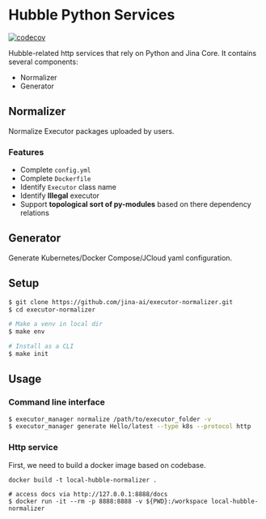 # Hubble Python Services

[![codecov](https://codecov.io/gh/jina-ai/executor-normalizer/branch/main/graph/badge.svg?token=qS6ukBVDwL)](https://codecov.io/gh/jina-ai/executor-normalizer)

Hubble-related http services that rely on Python and Jina Core. It contains several components:

- Normalizer
- Generator

## Normalizer

Normalize Executor packages uploaded by users.

### Features

- Complete `config.yml`
- Complete `Dockerfile`
- Identify `Executor` class name
- Identify **Illegal** executor
- Support **topological sort of py-modules** based on there dependency relations

## Generator

Generate Kubernetes/Docker Compose/JCloud yaml configuration.

## Setup

```bash
$ git clone https://github.com/jina-ai/executor-normalizer.git
$ cd executor-normalizer

# Make a venv in local dir
$ make env

# Install as a CLI
$ make init
```



## Usage

### Command line interface

```bash
$ executor_manager normalize /path/to/executor_folder -v
$ executor_manager generate Hello/latest --type k8s --protocol http
```

### Http service

First, we need to build a docker image based on codebase.

`docker build -t local-hubble-normalizer .`

```
# access docs via http://127.0.0.1:8888/docs
$ docker run -it --rm -p 8888:8888 -v ${PWD}:/workspace local-hubble-normalizer
```
